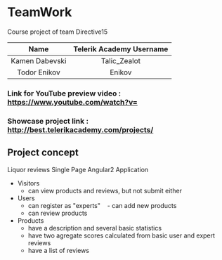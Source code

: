 # TeamWork
Course project of team Directive15

|       Name        |      Telerik Academy Username      |
|:-----------------:|:----------------------------------:|
| Kamen Dabevski    |           Talic_Zealot             |
| Todor Enikov      |           Enikov                   |

### Link for YouTube preview video : https://www.youtube.com/watch?v=

### Showcase project link : http://best.telerikacademy.com/projects/

##  Project concept

Liquor reviews Single Page Angular2 Application

-   Visitors
    - can view products and reviews, but not submit either
-   Users
    - can register as "experts"
    - can add new products
    - can review products
-   Products
    - have a description and several basic statistics
    - have two agregate scores calculated from basic user and expert reviews
    - have a list of reviews
